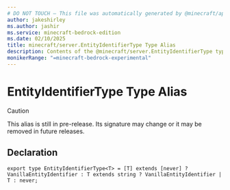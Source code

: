 ```yaml
---
# DO NOT TOUCH — This file was automatically generated by @minecraft/api-docs-generator, to report problems file an issue at https://github.com/Mojang/minecraft-scripting-libraries
author: jakeshirley
ms.author: jashir
ms.service: minecraft-bedrock-edition
ms.date: 02/10/2025
title: minecraft/server.EntityIdentifierType Type Alias
description: Contents of the @minecraft/server.EntityIdentifierType type alias.
monikerRange: "=minecraft-bedrock-experimental"
---
```

# EntityIdentifierType Type Alias

> [!CAUTION]
> This alias is still in pre-release.  Its signature may change or it may be removed in future releases.

## Declaration
`export type EntityIdentifierType<T> = [T] extends [never] ? VanillaEntityIdentifier : T extends string ? VanillaEntityIdentifier | T : never;`
